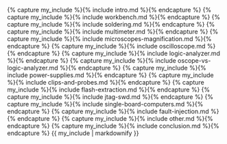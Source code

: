 {% capture my_include %}{% include intro.md %}{% endcapture %}
{% capture my_include %}{% include workbench.md %}{% endcapture %}
{% capture my_include %}{% include soldering.md %}{% endcapture %}
{% capture my_include %}{% include multimeter.md %}{% endcapture %}
{% capture my_include %}{% include microscopes-magnification.md %}{% endcapture %}
{% capture my_include %}{% include oscilloscope.md %}{% endcapture %}
{% capture my_include %}{% include logic-analyzer.md %}{% endcapture %}
{% capture my_include %}{% include oscope-vs-logic-analyzer.md %}{% endcapture %}
{% capture my_include %}{% include power-supplies.md %}{% endcapture %}
{% capture my_include %}{% include clips-and-probes.md %}{% endcapture %}
{% capture my_include %}{% include flash-extraction.md %}{% endcapture %}
{% capture my_include %}{% include jtag-swd.md %}{% endcapture %}
{% capture my_include %}{% include single-board-computers.md %}{% endcapture %}
{% capture my_include %}{% include fault-injection.md %}{% endcapture %}
{% capture my_include %}{% include other.md %}{% endcapture %}
{% capture my_include %}{% include conclusion.md %}{% endcapture %}
{{ my_include | markdownify }}
